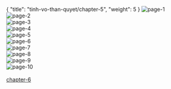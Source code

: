 { "title": "tinh-vo-than-quyet/chapter-5", "weight": 5 }
<img src="tinh-vo-than-quyet_0005_01-9eb719038789db146729c63e85b400f8.webp" alt="page-1" origin="https://3.bp.blogspot.com/-G36QDOPBGhw/V3uE1LvQlGI/AAAAAAAIiz4/LuhMo2x5STI/s0/Tinh-Vo-Than-Quyet-Chapter-5-P-2.jpg"><br/>
<img src="tinh-vo-than-quyet_0005_02-d596f807bd89747d256de82bf1023893.webp" alt="page-2" origin="https://3.bp.blogspot.com/-m70lm6AwnJ8/V3uE2Gu3ekI/AAAAAAAIiz8/lCVkeGAAeVw/s0/Tinh-Vo-Than-Quyet-Chapter-5-P-3.jpg"><br/>
<img src="tinh-vo-than-quyet_0005_03-1d8a0f37fbdb3cc5685ea1c03f5cdf6b.webp" alt="page-3" origin="https://3.bp.blogspot.com/-uqJVE2ACD5E/V3uE3RNbzxI/AAAAAAAIi0A/OnoM6Ew5uAM/s0/Tinh-Vo-Than-Quyet-Chapter-5-P-4.jpg"><br/>
<img src="tinh-vo-than-quyet_0005_04-9cc3ed992de56e7545ad65087ad1c4c9.webp" alt="page-4" origin="https://3.bp.blogspot.com/-UbrmcRkStCA/V3uE4gO7icI/AAAAAAAIi0E/yYICn-NZqu4/s0/Tinh-Vo-Than-Quyet-Chapter-5-P-5.jpg"><br/>
<img src="tinh-vo-than-quyet_0005_05-9216debfff605fb1abd9c578a0e79b34.webp" alt="page-5" origin="https://3.bp.blogspot.com/-tRZIrjdMgV4/V3uE5XkM7qI/AAAAAAAIi0I/g_PeELJJwko/s0/Tinh-Vo-Than-Quyet-Chapter-5-P-6.jpg"><br/>
<img src="tinh-vo-than-quyet_0005_06-17c064dc8ac7c784d9542edd090b1a11.webp" alt="page-6" origin="https://3.bp.blogspot.com/-WOrNuZ8iftI/V3uE6Qh5oMI/AAAAAAAIi0M/L-3LcHbYtGc/s0/Tinh-Vo-Than-Quyet-Chapter-5-P-7.jpg"><br/>
<img src="tinh-vo-than-quyet_0005_07-e3297f6f86ae7db5292ca5a875b16f1b.webp" alt="page-7" origin="https://3.bp.blogspot.com/-mUfySG36mGo/V3uE7nyWOHI/AAAAAAAIi0Q/q7gUz5vbNvU/s0/Tinh-Vo-Than-Quyet-Chapter-5-P-8.jpg"><br/>
<img src="tinh-vo-than-quyet_0005_08-f82757df2187408f86a8b669fcad5947.webp" alt="page-8" origin="https://3.bp.blogspot.com/-4YC-QIMN604/V3uE8joo51I/AAAAAAAIi0U/hJie2zuPABs/s0/Tinh-Vo-Than-Quyet-Chapter-5-P-9.jpg"><br/>
<img src="tinh-vo-than-quyet_0005_09-a658b5069898deaf53f89d4676869e08.webp" alt="page-9" origin="https://3.bp.blogspot.com/-boJz4zqIHew/V3uE-VGYvdI/AAAAAAAIi0Y/Dy1hzrjVnSA/s0/Tinh-Vo-Than-Quyet-Chapter-5-P-10.jpg"><br/>
<img src="tinh-vo-than-quyet_0005_10-3c10284271e3ab2bd594e00843138f18.webp" alt="page-10" origin="https://3.bp.blogspot.com/-ZzwOeKdLQc0/V3uE_nudfxI/AAAAAAAIi0c/H-j6I12oKDg/s0/Tinh-Vo-Than-Quyet-Chapter-5-P-11.jpg"><br/>
<br/><a class="nextchap" href="/tinh-vo-than-quyet/chapter-6">chapter-6</a>

